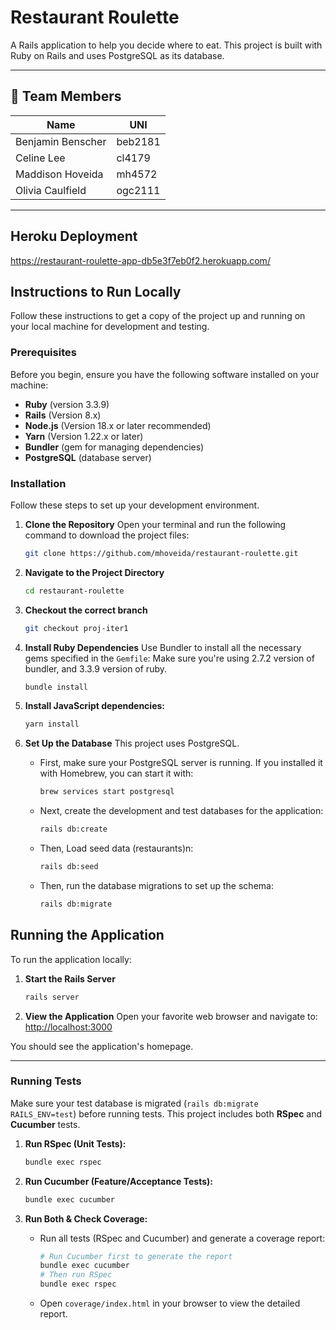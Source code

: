 # Restaurant Roulette

A Rails application to help you decide where to eat. This project is built with Ruby on Rails and uses PostgreSQL as its database.

---

## 👥 Team Members

| Name | UNI |
|------|-----|
| Benjamin Benscher | beb2181 |
| Celine Lee | cl4179 |
| Maddison Hoveida | mh4572 |
| Olivia Caulfield | ogc2111 |

---
## Heroku Deployment
https://restaurant-roulette-app-db5e3f7eb0f2.herokuapp.com/

## Instructions to Run Locally
Follow these instructions to get a copy of the project up and running on your local machine for development and testing.

### Prerequisites

Before you begin, ensure you have the following software installed on your machine:

* **Ruby** (version 3.3.9)
* **Rails** (Version 8.x)
* **Node.js** (Version 18.x or later recommended)
* **Yarn** (Version 1.22.x or later)
* **Bundler** (gem for managing dependencies)
* **PostgreSQL** (database server)

### Installation

Follow these steps to set up your development environment.

1.  **Clone the Repository**
    Open your terminal and run the following command to download the project files:
    ```sh
    git clone https://github.com/mhoveida/restaurant-roulette.git
    ```

2.  **Navigate to the Project Directory**
    ```sh
    cd restaurant-roulette
    ```

3.  **Checkout the correct branch**
    ```sh
    git checkout proj-iter1
    ```

4.  **Install Ruby Dependencies**
    Use Bundler to install all the necessary gems specified in the `Gemfile`:
    Make sure you're using 2.7.2 version of bundler, and 3.3.9 version of ruby.
    ```sh
    bundle install
    ```
    
6.  **Install JavaScript dependencies:**
    ```bash
    yarn install
    ```

7.  **Set Up the Database**
    This project uses PostgreSQL.

    * First, make sure your PostgreSQL server is running. If you installed it with Homebrew, you can start it with:
        ```sh
        brew services start postgresql
        ```

    * Next, create the development and test databases for the application:
        ```sh
        rails db:create
        ```

    * Then, Load seed data (restaurants)n:
        ```sh
        rails db:seed
        ```

    * Then, run the database migrations to set up the schema:
        ```sh
        rails db:migrate
        ```

## Running the Application

To run the application locally:

1.  **Start the Rails Server**
    ```sh
    rails server
    ```

2.  **View the Application**
    Open your favorite web browser and navigate to:
    [http://localhost:3000](http://localhost:3000)

You should see the application's homepage.

---

### Running Tests

Make sure your test database is migrated (`rails db:migrate RAILS_ENV=test`) before running tests.
This project includes both **RSpec** and **Cucumber** tests.

1.  **Run RSpec (Unit Tests):**
    ```bash
    bundle exec rspec
    ```

2.  **Run Cucumber (Feature/Acceptance Tests):**
    ```bash
    bundle exec cucumber
    ```

3.  **Run Both & Check Coverage:**
    * Run all tests (RSpec and Cucumber) and generate a coverage report:
      ```bash
      # Run Cucumber first to generate the report
      bundle exec cucumber
      # Then run RSpec
      bundle exec rspec
      ```
    * Open `coverage/index.html` in your browser to view the detailed report.
